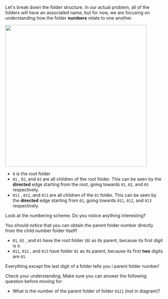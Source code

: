 <!--title={Parsing the File:Finding the Relationships Explained}-->

<!--badges={Python:22,Algorithms:11}-->

<!--concepts={directedGraphs, introToGraphs, useOfGraphs}-->

Let's break down the folder structure. In our actual problem, all of the folders will have an associated name, but for now, we are focusing on understanding how the folder **numbers** relate to one another.

<img src = "https://i.imgur.com/d96KQDv.jpg" width = "450px"/>

* `0` is the root folder
* `01` , `02`, and `03` are all children of the root folder. This can be seen by the **directed** edge starting from the root, going towards `01`, `02`, and `03` respectively.
*  `011` , `012`, and `013` are all children of the `01` folder. This can be seen by the **directed** edge starting from `01`, going towards `011`, `012`, and `013` respectively.

Look at the numbering scheme. Do you notice anything interesting? 

You should notice that you can obtain the parent folder number directly from the child number folder itself!

*  `01`, `02` , and `03` have the root folder (`0`) as its parent, because its first digit is `0`.
*  `011`, `012` , and `013` have folder `01` as its parent, because its first **two** digits are `01`.

Everything except the last digit of a folder tells you i parent folder number!

Check your understanding. Make sure you can answer the following question before moving for:

* What is the number of the parent folder of folder `0121` (not in diagram)?

